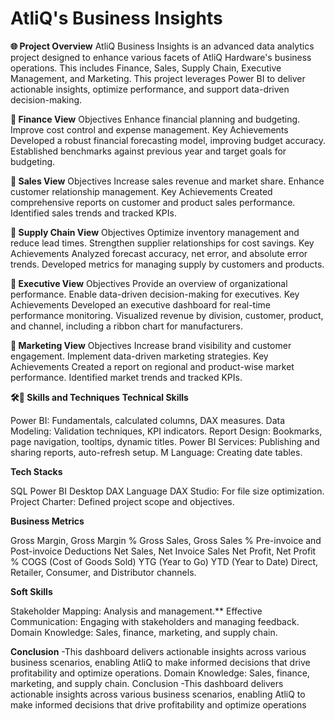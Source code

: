 # AtliQ's Business Insights

**🌐 Project Overview**
AtliQ Business Insights is an advanced data analytics project designed to enhance various facets of AtliQ Hardware's business operations. This includes Finance, Sales, Supply Chain, Executive Management, and Marketing. This project leverages Power BI to deliver actionable insights, optimize performance, and support data-driven decision-making.

**🔶 Finance View**
Objectives
Enhance financial planning and budgeting.
Improve cost control and expense management.
Key Achievements
Developed a robust financial forecasting model, improving budget accuracy.
Established benchmarks against previous year and target goals for budgeting.

**🔶 Sales View**
Objectives
Increase sales revenue and market share.
Enhance customer relationship management.
Key Achievements
Created comprehensive reports on customer and product sales performance.
Identified sales trends and tracked KPIs.

**🔶 Supply Chain View**
Objectives
Optimize inventory management and reduce lead times.
Strengthen supplier relationships for cost savings.
Key Achievements
Analyzed forecast accuracy, net error, and absolute error trends.
Developed metrics for managing supply by customers and products.

**🔶 Executive View**
Objectives
Provide an overview of organizational performance.
Enable data-driven decision-making for executives.
Key Achievements
Developed an executive dashboard for real-time performance monitoring.
Visualized revenue by division, customer, product, and channel, including a ribbon chart for manufacturers.

**🔶 Marketing View**
Objectives
Increase brand visibility and customer engagement.
Implement data-driven marketing strategies.
Key Achievements
Created a report on regional and product-wise market performance.
Identified market trends and tracked KPIs.

**🛠🔶 Skills and Techniques**
**Technical Skills**

Power BI: Fundamentals, calculated columns, DAX measures.
Data Modeling: Validation techniques, KPI indicators.
Report Design: Bookmarks, page navigation, tooltips, dynamic titles.
Power BI Services: Publishing and sharing reports, auto-refresh setup.
M Language: Creating date tables.

**Tech Stacks**

SQL
Power BI Desktop
DAX Language
DAX Studio: For file size optimization.
Project Charter: Defined project scope and objectives.

**Business Metrics**

Gross Margin, Gross Margin %
Gross Sales, Gross Sales %
Pre-invoice and Post-invoice Deductions
Net Sales, Net Invoice Sales
Net Profit, Net Profit %
COGS (Cost of Goods Sold)
YTG (Year to Go)
YTD (Year to Date)
Direct, Retailer, Consumer, and Distributor channels.

**Soft Skills**

Stakeholder Mapping: Analysis and management.**
Effective Communication: Engaging with stakeholders and managing feedback.
Domain Knowledge: Sales, finance, marketing, and supply chain.

**Conclusion** -This dashboard delivers actionable insights across various business scenarios, enabling AtliQ to make informed decisions that drive profitability and optimize operations.
Domain Knowledge: Sales, finance, marketing, and supply chain.
Conclusion -This dashboard delivers actionable insights across various business scenarios, enabling AtliQ to make informed decisions that drive profitability and optimize operations
